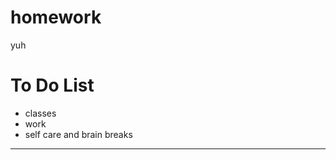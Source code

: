 # homework

yuh

# To Do List #

- classes
- work
- self care and brain breaks

------------------------------
